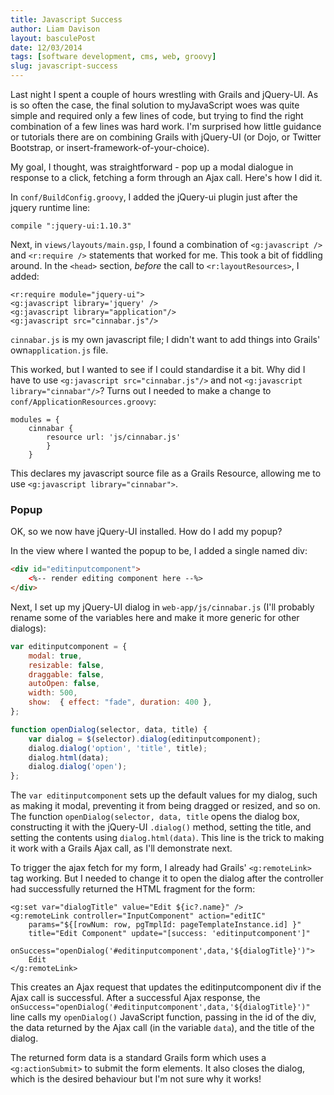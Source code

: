```yaml
---
title: Javascript Success
author: Liam Davison
layout: basculePost
date: 12/03/2014
tags: [software development, cms, web, groovy]
slug: javascript-success
---
```

Last night I spent a couple of hours wrestling with Grails and jQuery-UI. As is so often the case, the final solution to myJavaScript woes was quite simple and required only a few lines of code, but trying to find the right combination of a few lines was hard work. I'm surprised how little guidance or tutorials there are on combining Grails with jQuery-UI (or Dojo, or Twitter Bootstrap, or insert-framework-of-your-choice).

My goal, I thought, was straightforward - pop up a modal dialogue in response to a click, fetching a form through an Ajax call. Here's how I did it.

In `conf/BuildConfig.groovy`, I added the jQuery-ui plugin just after the jquery runtime line:

`compile ":jquery-ui:1.10.3"`

Next, in `views/layouts/main.gsp`, I found a combination of `<g:javascript />` and `<r:require />` statements that worked for me. This took a bit of fiddling around. In the `<head>` section, _before_ the call to `<r:layoutResources>`, I added:

```
<r:require module="jquery-ui">
<g:javascript library='jquery' />
<g:javascript library="application"/>
<g:javascript src="cinnabar.js"/>
```

`cinnabar.js` is my own javascript file; I didn't want to add things into Grails' own`application.js` file.

This worked, but I wanted to see if I could standardise it a bit. Why did I have to use `<g:javascript src="cinnabar.js"/>` and not `<g:javascript library="cinnabar"/>`? Turns out I needed to make a change to `conf/ApplicationResources.groovy`:

```
modules = {
	cinnabar {
		resource url: 'js/cinnabar.js'
		}
	}
```

This declares my javascript source file as a Grails Resource, allowing me to use `<g:javascript library="cinnabar">`.

### Popup
OK, so we now have jQuery-UI installed. How do I add my popup?

In the view where I wanted the popup to be, I added a single named div:

```html
<div id="editinputcomponent">
	<%-- render editing component here --%>
</div>
```

Next, I set up my jQuery-UI dialog in `web-app/js/cinnabar.js` (I'll probably rename some of the variables here and make it more generic for other dialogs):

```javascript
var editinputcomponent = {
	modal: true,
	resizable: false,
	draggable: false,
	autoOpen: false,
	width: 500,
	show:  { effect: "fade", duration: 400 },
};

function openDialog(selector, data, title) {
	var dialog = $(selector).dialog(editinputcomponent);
	dialog.dialog('option', 'title', title);
	dialog.html(data);
	dialog.dialog('open');
};
```

The `var editinputcomponent` sets up the default values for my dialog, such as making it modal, preventing it from being dragged or resized, and so on. The function `openDialog(selector, data, title` opens the dialog box, constructing it with the jQuery-UI `.dialog()` method, setting the title, and setting the contents using `dialog.html(data)`. This line is the trick to making it work with a Grails Ajax call, as I'll demonstrate next.

To trigger the ajax fetch for my form, I already had Grails' `<g:remoteLink>` tag working. But I needed to change it to open the dialog after the controller had successfully returned the HTML fragment for the form:

```
<g:set var="dialogTitle" value="Edit ${ic?.name}" />
<g:remoteLink controller="InputComponent" action="editIC"
	params="${[rowNum: row, pgTmplId: pageTemplateInstance.id] }"
	title="Edit Component" update="[success: 'editinputcomponent']"
	onSuccess="openDialog('#editinputcomponent',data,'${dialogTitle}')">
	Edit
</g:remoteLink>
```

This creates an Ajax request that updates the editinputcomponent div if the Ajax call is successful. After a successful Ajax response, the `onSuccess="openDialog('#editinputcomponent',data,'${dialogTitle}')"` line calls my `openDialog()` JavaScript function, passing in the id of the div, the data returned by the Ajax call (in the variable `data`), and the title of the dialog.

The returned form data is a standard Grails form which uses a `<g:actionSubmit>` to submit the form elements. It also closes the dialog, which is the desired behaviour but I'm not sure why it works!
